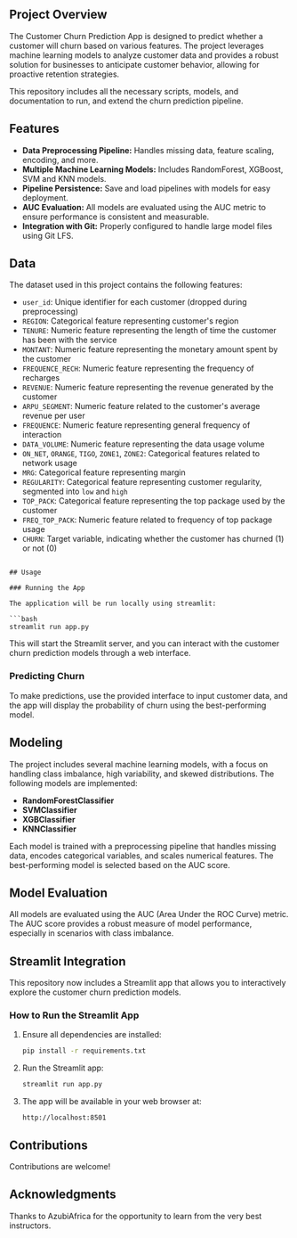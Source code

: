 ## Project Overview

The Customer Churn Prediction App is designed to predict whether a customer will churn based on various features. The project leverages machine learning models to analyze customer data and provides a robust solution for businesses to anticipate customer behavior, allowing for proactive retention strategies.

This repository includes all the necessary scripts, models, and documentation to run, and extend the churn prediction pipeline.

## Features

- **Data Preprocessing Pipeline:** Handles missing data, feature scaling, encoding, and more.
- **Multiple Machine Learning Models:** Includes RandomForest, XGBoost, SVM and KNN models.
- **Pipeline Persistence:** Save and load pipelines with models for easy deployment.
- **AUC Evaluation:** All models are evaluated using the AUC metric to ensure performance is consistent and measurable.
- **Integration with Git:** Properly configured to handle large model files using Git LFS.

## Data

The dataset used in this project contains the following features:

- `user_id`: Unique identifier for each customer (dropped during preprocessing)
- `REGION`: Categorical feature representing customer's region
- `TENURE`: Numeric feature representing the length of time the customer has been with the service
- `MONTANT`: Numeric feature representing the monetary amount spent by the customer
- `FREQUENCE_RECH`: Numeric feature representing the frequency of recharges
- `REVENUE`: Numeric feature representing the revenue generated by the customer
- `ARPU_SEGMENT`: Numeric feature related to the customer's average revenue per user
- `FREQUENCE`: Numeric feature representing general frequency of interaction
- `DATA_VOLUME`: Numeric feature representing the data usage volume
- `ON_NET`, `ORANGE`, `TIGO`, `ZONE1`, `ZONE2`: Categorical features related to network usage
- `MRG`: Categorical feature representing margin
- `REGULARITY`: Categorical feature representing customer regularity, segmented into `low` and `high`
- `TOP_PACK`: Categorical feature representing the top package used by the customer
- `FREQ_TOP_PACK`: Numeric feature related to frequency of top package usage
- `CHURN`: Target variable, indicating whether the customer has churned (1) or not (0)

```

## Usage

### Running the App

The application will be run locally using streamlit:

```bash
streamlit run app.py
```
This will start the Streamlit server, and you can interact with the customer churn prediction models through a web interface.

### Predicting Churn

To make predictions, use the provided interface to input customer data, and the app will display the probability of churn using the best-performing model.


## Modeling

The project includes several machine learning models, with a focus on handling class imbalance, high variability, and skewed distributions. The following models are implemented:

- **RandomForestClassifier**
- **SVMClassifier**
- **XGBClassifier**
- **KNNClassifier**

Each model is trained with a preprocessing pipeline that handles missing data, encodes categorical variables, and scales numerical features. The best-performing model is selected based on the AUC score.


## Model Evaluation

All models are evaluated using the AUC (Area Under the ROC Curve) metric. The AUC score provides a robust measure of model performance, especially in scenarios with class imbalance.


## Streamlit Integration

This repository now includes a Streamlit app that allows you to interactively explore the customer churn prediction models. 

### How to Run the Streamlit App

1. Ensure all dependencies are installed:
   ```bash
   pip install -r requirements.txt
   ```

2. Run the Streamlit app:
   ```bash
   streamlit run app.py
   ```

3. The app will be available in your web browser at:
   ```
   http://localhost:8501
   ```

## Contributions

Contributions are welcome!

## Acknowledgments
Thanks to AzubiAfrica for the opportunity to learn from the very best instructors.

